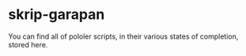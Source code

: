 # skrip-garapan
You can find all of pololer scripts, in their various states of completion, stored here.